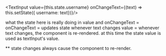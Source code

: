 <TextInput 
	value={this.state.username}
	onChangeText={(text) => this.setState({ username: text})}/>

what the state here is really doing in value and onChangeText = 
onChangeText = updates state whenever text changes
value = whenever text changes, the component is re-rendered. at this time
the state value is used as textInput's value.

** state changes always cause the component to re-render.
